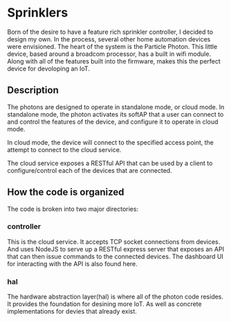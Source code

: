 # Sprinklers
Born of the desire to have a feature rich sprinkler controller, I decided to design my own. In the process, several other home automation devices were envisioned. 
The heart of the system is the Particle Photon. This little device, based around a broadcom processor, has a built in wifi module. Along with all of the features 
built into the firmware, makes this the perfect device for devoloping an IoT. 

## Description
The photons are designed to operate in standalone mode, or cloud mode. In standalone mode, the photon activates its softAP that a user can connect to and control
the features of the device, and configure it to operate in cloud mode. 

In cloud mode, the device will connect to the specified access point, the attempt to connect to the cloud service. 

The cloud service exposes a RESTful API that can be used by a client to configure/control each of the devices that are connected. 

## How the code is organized
The code is broken into two major directories:
### controller
This is the cloud service. It accepts TCP socket connections from devices. And uses NodeJS to serve up a RESTful express server that exposes an API that can then issue commands to the connected devices. 
The dashboard UI for interacting with the API is also found here. 
### hal
The hardware abstraction layer(hal) is where all of the photon code resides. It provides the foundation for desining more IoT. As well as concrete implementations for devies that already exist. 

